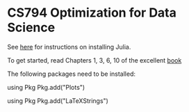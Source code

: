 # CS794 Optimization for Data Science

See [here](https://github.com/EricDarve/numerical_linear_algebra) for instructions on installing Julia.

To get started, read Chapters 1, 3, 6, 10 of the excellent [book](http://vmls-book.stanford.edu/vmls-julia-companion.pdf) 

The following packages need to be installed:

  using Pkg 
  Pkg.add("Plots")
  
  using Pkg
  Pkg.add("LaTeXStrings")
